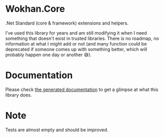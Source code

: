 # Wokhan.Core
.Net Standard (core & framework) extensions and helpers.

I've used this library for years and am still modifying it when I need something that doesn't exist in trusted libraries. There is no roadmap, no information at what I might add or not (and many function could be deprecated if someone comes up with something better, which will probably happen one day or another 😅).

# Documentation 
Please check [the generated documentation](docs/generated/Wokhan.Core.md) to get a glimpse at what this library does.

# Note
Tests are almost empty and should be improved.
